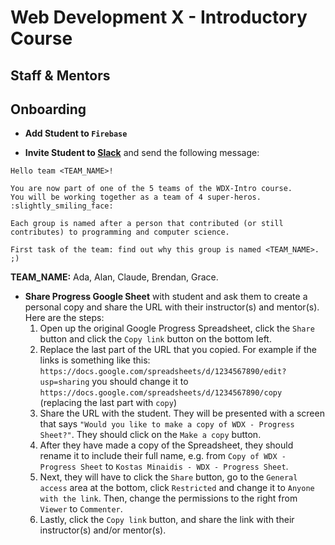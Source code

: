 # Web Development X - Introductory Course

## Staff & Mentors

## Onboarding

- **Add Student to `Firebase`**

- **Invite Student to [Slack](https://intechgration.slack.com)** and send the following message:

```
Hello team <TEAM_NAME>!

You are now part of one of the 5 teams of the WDX-Intro course.
You will be working together as a team of 4 super-heros. :slightly_smiling_face:

Each group is named after a person that contributed (or still contributes) to programming and computer science.

First task of the team: find out why this group is named <TEAM_NAME>. ;)    
```

**TEAM_NAME:** Ada, Alan, Claude, Brendan, Grace.

- **Share Progress Google Sheet** with student and ask them to create a personal copy and share the URL with their instructor(s) and mentor(s). Here are the steps:
  1. Open up the original Google Progress Spreadsheet, click the `Share` button and click the `Copy link` button on the bottom left.
  2. Replace the last part of the URL that you copied. For example if the links is something like this: `https://docs.google.com/spreadsheets/d/1234567890/edit?usp=sharing` you should change it to `https://docs.google.com/spreadsheets/d/1234567890/copy` (replacing the last part with `copy`)
  3. Share the URL with the student. They will be presented with a screen that says `"Would you like to make a copy of WDX - Progress Sheet?"`. They should click on the `Make a copy` button.
  4. After they have made a copy of the Spreadsheet, they should rename it to include their full name, e.g. from `Copy of WDX - Progress Sheet` to `Kostas Minaidis - WDX - Progress Sheet`.
  5. Next, they will have to click the `Share` button, go to the `General access` area at the bottom, click `Restricted` and change it to `Anyone with the link`. Then, change the permissions to the right from `Viewer` to `Commenter`.
  6. Lastly, click the `Copy link` button, and share the link with their instructor(s) and/or mentor(s). 

  
